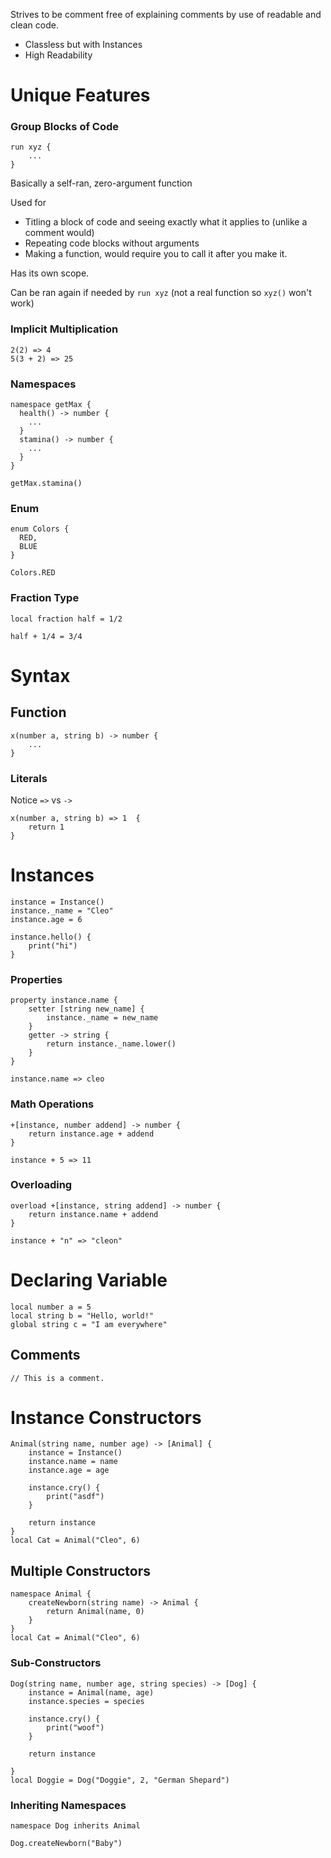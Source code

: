 Strives to be comment free of explaining comments by use of readable and clean code.

- Classless but with Instances
- High Readability

# Unique Features

### Group Blocks of Code

```
run xyz {
    ...
}
```

Basically a self-ran, zero-argument function

Used for

- Titling a block of code and seeing exactly what it applies to (unlike a comment would)
- Repeating code blocks without arguments
- Making a function, would require you to call it after you make it.

Has its own scope.

Can be ran again if needed by `run xyz` (not a real function so `xyz()` won't work)

### Implicit Multiplication

```
2(2) => 4
5(3 + 2) => 25
```

### Namespaces

```
namespace getMax {
  health() -> number {
    ...
  }
  stamina() -> number {
    ...
  }
}
```

```
getMax.stamina()
```

### Enum

```
enum Colors {
  RED,
  BLUE
}
```

```
Colors.RED
```

### Fraction Type

```
local fraction half = 1/2
```

```
half + 1/4 = 3/4
```

# Syntax

## Function

<!-- => [1, 2] Literals? -->

```
x(number a, string b) -> number {
    ...
}
```

### Literals
Notice `=>` vs `->`
```
x(number a, string b) => 1  {
    return 1
}
```


# Instances
```
instance = Instance()
instance._name = "Cleo"
instance.age = 6

instance.hello() {
    print("hi")
}
```

### Properties
```
property instance.name {
    setter [string new_name] {
        instance._name = new_name
    }
    getter -> string {
        return instance._name.lower()
    }
}
```

```
instance.name => cleo
```

### Math Operations
```
+[instance, number addend] -> number {
    return instance.age + addend
}
```

```
instance + 5 => 11
```

### Overloading
```
overload +[instance, string addend] -> number {
    return instance.name + addend
}
```

```
instance + "n" => "cleon"
```

# Declaring Variable
```
local number a = 5
local string b = "Hello, world!"
global string c = "I am everywhere"

```

## Comments
```
// This is a comment.
```

# Instance Constructors
```
Animal(string name, number age) -> [Animal] {
    instance = Instance()
    instance.name = name
    instance.age = age

    instance.cry() {
        print("asdf")
    }

    return instance
}
local Cat = Animal("Cleo", 6)
```

## Multiple Constructors
```
namespace Animal {
    createNewborn(string name) -> Animal {
        return Animal(name, 0)
    }
}
local Cat = Animal("Cleo", 6)
```

### Sub-Constructors
```
Dog(string name, number age, string species) -> [Dog] {
    instance = Animal(name, age)
    instance.species = species

    instance.cry() {
        print("woof")
    }

    return instance

}
local Doggie = Dog("Doggie", 2, "German Shepard")
```

### Inheriting Namespaces
```
namespace Dog inherits Animal

Dog.createNewborn("Baby")
```
